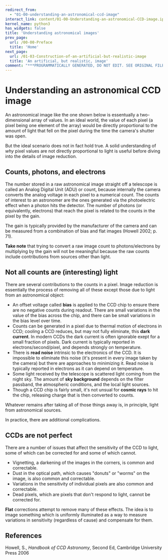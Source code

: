 ```yaml
---
redirect_from:
  - "01-00-understanding-an-astronomical-ccd-image"
interact_link: content/01-00-Understanding-an-astronomical-CCD-image.ipynb
kernel_name: python3
has_widgets: false
title: 'Understanding astronomical images'
prev_page:
  url: /00-00-Preface
  title: 'Home'
next_page:
  url: /01-03-Construction-of-an-artificial-but-realistic-image
  title: 'An artificial, but realistic, image'
comment: "***PROGRAMMATICALLY GENERATED, DO NOT EDIT. SEE ORIGINAL FILES IN /content***"
---
```


# Understanding an astronomical CCD image


An astronomical image like the one shown below is essentually a two-dimensional array of values. In an ideal world, the value of each pixel (a pixel being one element of the array) would be directly proportional to the amount of light that fell on the pixel during the time the camera's shutter was open. 

But the ideal scenario does not in fact hold true. A solid understanding of *why* pixel values are not directly proportional to light is useful before diving into the details of image reduction.

## Counts, photons, and electrons

The number stored in a raw astronomical image straight off a telescope is called an Analog Digital Unit (ADU) or count, because internally the camera converts the analog voltage in each pixel to a numerical count. The counts of interest to an astronomer are the ones generated via the photoelectric effect when a photon hits the detector. The number of photons (or equivalently, electrons) that reach the pixel is related to the counts in the pixel by the gain.

The gain is typically provided by the manufacturer of the camera and can be measured from a combination of bias and flat images (Howell 2002; p. 71).

**Take note** that trying to convert a raw image count to photons/electrons by multiplying by the gain will not be meaningful because the raw counts include contributions from sources other than light.

## Not all counts are (interesting) light

There are several contributions to the counts in a pixel. Image reduction is essentially the process of removing all of these except those due to light from an astronomical object:

+ An offset voltage called **bias** is applied to the CCD chip to ensure there are no negative counts during readout. There are small variations in the value of the bias across the chip, and there can be small variations in the bias level over time.
+ Counts can be generated in a pixel due to thermal motion of electrons in CCD; cooling a CCD reduces, but may not fully eliminate, this **dark current**. In modern CCDs the dark current is often ignorable exept for a small fraction of pixels. Dark current is typically reported in electrons/second/pixel, and depends strongly on temperature.
+ There is **read noise** intrinsic to the electronics of the CCD. It is impossible to eliminate this noise (it's present in every image taken by the camera) but there are approaches to minimizing it. Read noise is typically reported in electrons as it can depend on temperature.
+ Some light received by the telescope is scattered light coming from the night sky. The amount of **sky background** depends on the filter passband, the atmospheric conditions, and the local light sources.
+ Though a CCD chip is fairly small, it's not unsual for **cosmic rays** to hit the chip, releasing charge that is then converted to counts.

Whatever remains after taking all of those things away is, in principle, light from astronomical sources.

In practice, there are additional complications.

## CCDs are not perfect

There are a number of issues that affect the sensitivity of the CCD to light, some of which can be corrected for and some of which cannot.

+ Vignetting, a darkening of the images in the corners, is common and correctable.
+ Dust in the optical path, which causes "donuts" or "worms" on the image, is also common and correctable.
+ Variations in the sensitivity of individual pixels are also common and correctable.
+ Dead pixels, which are pixels that don't respond to light, cannot be corrected for.

**Flat** corrections attempt to remove many of these effects. The idea is to image something which is uniformly illuminated as a way to measure variations in sensitivity (regardless of cause) and compensate for them.

## References

Howell, S., *Handbook of CCD Astronomy*, Second Ed, Cambridge University Press 2006 
